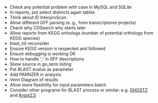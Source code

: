 * Check any potential problem with case in MySQL and SQLite
* In reports, put select distincts again tables
* Think about ID InterproScan
* Allow different GFF parsing (e. g., from transcriptome projects)
* Check why CDSearch why starts later
* Allow reports from KEGG orthologs (number of potential orthologs from KEGG species)
* blast_hit reconsider
* Ensure KEGG version is respected and followed
* Ensure debugging is working OK
* How to handle ';' in GFF descriptions
* Show source in go_term listing
* Put BLAST evalue as parameter
* Add PANNZER in analysis
* Venn Diagram of results
* Allow more flexibility for input parameters batch
* Consider other programs for BLAST process or similar: e.g. [GHOSTZ](http://www.bi.cs.titech.ac.jp/ghostz/) and [Argot2.5](http://www.medcomp.medicina.unipd.it/Argot2-5/)
